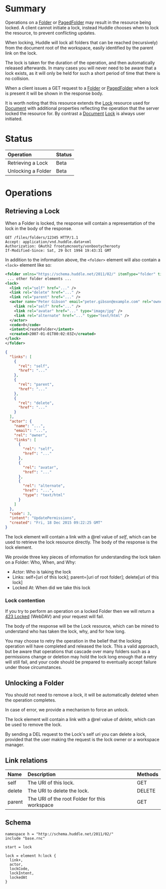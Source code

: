 # Summary #

Operations on a [Folder](Folder) or [PagedFolder](PagedFolder) may result in the resource being locked. A client cannot initiate a lock, instead Huddle chooses when to lock the resource, to prevent conflicting updates.

When locking, Huddle will lock all folders that can be reached (recursively) from the document root of the workspace, easily identified by the parent link on the lock.

The lock is taken for the duration of the operation, and then automatically released afterwards. In many cases you will never need to be aware that a lock exists, as it will only be held for such a short period of time that there is no collision.

When a client issues a GET request to a [Folder](Folder) or [PagedFolder](PagedFolder) when a lock is present it will be shown in the response body.

It is worth noting that this resource extends the [Lock](Lock) resource used for [Document](Document) with additional properties reflecting the operation that the server locked the resource for. By contrast a [Document](Document) [Lock](Lock) is always user initiated.


# Status #
| **Operation** | **Status** |
|:--------------|:-----------|
|Retrieving a Lock|Beta      |
|Unlocking a Folder|Beta     |


# Operations #

## Retrieving a Lock ##
When a Folder is locked, the response will contain a representation of the lock in the body of the response. 
 

```http
GET /files/folders/12345 HTTP/1.1
Accept: application/vnd.huddle.data+xml
Authorization: OAuth2 frootymcnooty/vonbootycherooty
If-Modified-Since: Sat, 29 Oct 1994 19:43:31 GMT
```

In addition to the information above, the `<folder>` element will also contain a `<lock>` element like so:

```xml
<folder xmlns="https://schema.huddle.net/2011/02/" itemType="folder" title="My folder" displayName="My folder" description="Folder description">
 ... other folder elements ...
<lock>
  <link rel="self" href="..." />
  <link rel="delete" href="..." />
  <link rel="parent" href="..." />
  <actor name="Peter Gibson" email="peter.gibson@example.com" rel="owner">
    <link rel="self" href="..." />
    <link rel="avatar" href="..." type="image/jpg" />
    <link rel="alternate" href="..." type="text/html" />
  </actor>
  <code>0</code>
  <intent>CreateFolder</intent>
  <created>2007-01-01T00:02:03Z</created>
</lock>
</folder>
```
```json
{
  "links": [
    {
      "rel": "self",
      "href": "..."
    },
    {
      "rel": "parent",
      "href": "..."
    },
    {
      "rel": "delete",
      "href": "..."
    }
  ],
  "actor": {
    "name": "...",
    "email": "...",
    "rel": "owner",
    "links": [
      {
        "rel": "self",
        "href": "..."
      },
      {
        "rel": "avatar",
        "href": "..."
      },
      {
        "rel": "alternate",
        "href": "...",
        "type": "text/html"
      }
    ]
  },
  "code": 3,
  "intent": "UpdatePermissions",
  "created": "Fri, 18 Dec 2015 09:22:25 GMT"
}
```

The lock element will contain a link with a @rel value of _self_, which can be used to retrieve the lock resource directly. The body of the response is the lock element.

We provide three key pieces of information for understanding the lock taken on a Folder: Who, When, and Why:

* Actor: Who is taking the lock
* Links: self=[uri of this lock]; parent=[uri of root folder]; delete[uri of this lock]
* Locked At: When did we take this lock

### Lock contention ###
If you try to perform an operation on a locked Folder then we will return a [423 Locked](https://tools.ietf.org/html/rfc4918) (WebDAV) and your request will fail.

The body of the response will be the Lock resource, which can be mined to understand who has taken the lock, why, and for how long.

You may choose to retry the operation in the belief that the locking operation will have completed and released the lock. This a valid approach, but be aware that operations that cascade over many folders such as a permissions change or deletion may hold the lock long enough that a retry will still fail, and your code should be prepared to eventually accept failure under those circumstances.

## Unlocking a Folder ##
You should not need to remove a lock, it will be automatically deleted when the operation completes. 

In case of error, we provide a mechanism to force an unlock. 

The lock element will contain a link with a @rel value of _delete_, which can be used to remove the lock.

By sending a DEL request to the Lock's self uri you can delete a lock, provided that the user making the request is the lock owner or a workspace manager.

## Link relations ##

| **Name** | **Description** | **Methods** |
|:---------|:----------------|:------------|
| self     | The URI of this lock. | GET         |
| delete   | The URI to delete the lock. | DELETE      |
| parent   | The URI of the root Folder for this workspace | GET         |

## Schema ##

```
namespace h = "http://schema.huddle.net/2011/02/"
include "base.rnc"

start = lock

lock = element h:lock {
  link+,
  actor,
  lockCode,
  lockIntent,
  lockedAt
}
```



